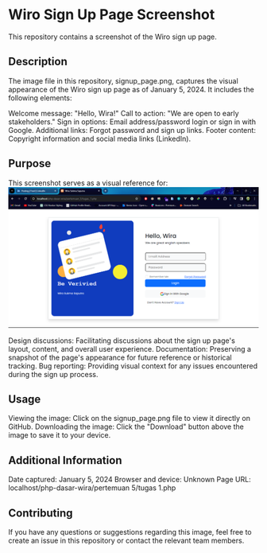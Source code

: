 # Wiro Sign Up Page Screenshot

This repository contains a screenshot of the Wiro sign up page.

## Description

The image file in this repository, signup_page.png, captures the visual appearance of the Wiro sign up page as of January 5, 2024. It includes the following elements:

Welcome message: "Hello, Wira!"
Call to action: "We are open to early stakeholders."
Sign in options: Email address/password login or sign in with Google.
Additional links: Forgot password and sign up links.
Footer content: Copyright information and social media links (LinkedIn).
## Purpose

This screenshot serves as a visual reference for:
![Alt Text](https://github.com/Wira07/php-dasar-wira/blob/master/pertemuan_5/images/Form%20Login.png?raw=true)

Design discussions: Facilitating discussions about the sign up page's layout, content, and overall user experience.
Documentation: Preserving a snapshot of the page's appearance for future reference or historical tracking.
Bug reporting: Providing visual context for any issues encountered during the sign up process.
## Usage

Viewing the image: Click on the signup_page.png file to view it directly on GitHub.
Downloading the image: Click the "Download" button above the image to save it to your device.
## Additional Information

Date captured: January 5, 2024
Browser and device: Unknown
Page URL: localhost/php-dasar-wira/pertemuan 5/tugas 1.php
## Contributing

If you have any questions or suggestions regarding this image, feel free to create an issue in this repository or contact the relevant team members.
